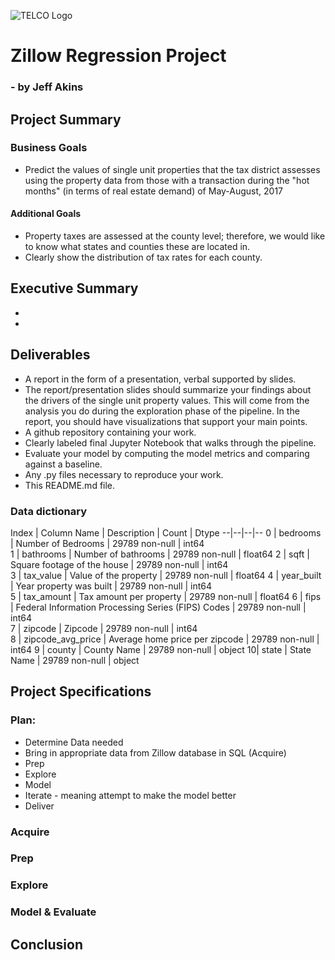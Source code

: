 ![TELCO Logo](http://www.sustainablerealtygroup.com/wp-content/uploads/2016/04/Zestimate-Image.jpg)

# Zillow Regression Project
### - by Jeff Akins

## Project Summary
### Business Goals
- Predict the values of single unit properties that the tax district assesses using the property data from those with a transaction during the "hot months" (in terms of real estate demand) of May-August, 2017
#### Additional Goals
- Property taxes are assessed at the county level; therefore, we would like to know what states and counties these are located in.
- Clearly show the distribution of tax rates for each county.

## Executive Summary
- 
- 

## Deliverables
- A report in the form of a presentation, verbal supported by slides.
- The report/presentation slides should summarize your findings about the drivers of the single unit property values. This will come from the analysis you do during the exploration phase of the pipeline. In the report, you should have visualizations that support your main points.
- A github repository containing your work.
 - Clearly labeled final Jupyter Notebook that walks through the pipeline. 
 - Evaluate your model by computing the model metrics and comparing against a baseline.
 - Any .py files necessary to reproduce your work.
 - This README.md file.

### Data dictionary
Index | Column Name | Description | Count | Dtype
--|--|--|--
0 |  bedrooms          | Number of Bedrooms                                 | 29789 non-null | int64  
1 |  bathrooms         | Number of bathrooms                                | 29789 non-null | float64
2 |  sqft              | Square footage of the house                        | 29789 non-null | int64  
3 |  tax_value         | Value of the property                              | 29789 non-null | float64
4 |  year_built        | Year property was built                            | 29789 non-null | int64  
5 |  tax_amount        | Tax amount per property                            | 29789 non-null | float64
6 |  fips              | Federal Information Processing Series (FIPS) Codes | 29789 non-null | int64  
7 |  zipcode           | Zipcode                                            | 29789 non-null | int64  
8 |  zipcode_avg_price | Average home price per zipcode                     | 29789 non-null | int64 
9 |  county            | County Name                                        | 29789 non-null | object 
10|  state             | State Name                                         | 29789 non-null | object
## Project Specifications

### Plan:
- Determine Data needed
- Bring in appropriate data from Zillow database in SQL (Acquire)
- Prep
- Explore
- Model
- Iterate - meaning attempt to make the model better
- Deliver 

### Acquire

### Prep

### Explore

### Model & Evaluate

## Conclusion